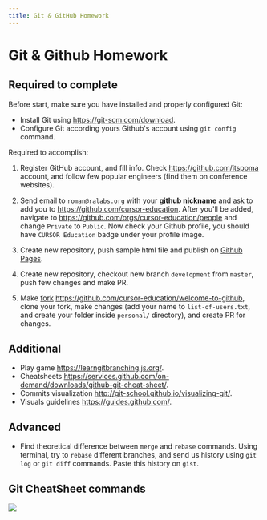 ```yaml
---
title: Git & GitHub Homework
---
```


# Git & Github Homework

## Required to complete

Before start, make sure you have installed and properly configured Git:

- Install Git using https://git-scm.com/download.
- Configure Git according yours Github's account using `git config` command.

Required to accomplish:

1. Register GitHub account, and fill info. Check https://github.com/itspoma account, and follow few popular engineers (find them on conference websites).

2. Send email to `roman@ralabs.org` with your **github nickname** and ask to add you to https://github.com/cursor-education. After you'll be added, navigate to https://github.com/orgs/cursor-education/people and change `Private` to `Public`. Now check your Github profile, you should have `CURSOR Education` badge under your profile image.

3. Create new repository, push sample html file and publish on [Github Pages](https://pages.github.com/).

4. Create new repository, checkout new branch `development` from `master`, push few changes and make PR.

5. Make [fork](http://cursor-education.github.io/version-control-system-introduction-with-git-n-github/#/29) https://github.com/cursor-education/welcome-to-github, clone your fork, make changes (add your name to `list-of-users.txt`, and create your folder inside `personal/` directory), and create PR for changes.

## Additional

- Play game https://learngitbranching.js.org/.
- Cheatsheets https://services.github.com/on-demand/downloads/github-git-cheat-sheet/.
- Commits visualization http://git-school.github.io/visualizing-git/.
- Visuals guidelines https://guides.github.com/.

## Advanced

- Find theoretical difference between `merge` and `rebase` commands. Using terminal, try to `rebase` different branches, and send us history using `git log` or `git diff` commands. Paste this history on `gist`.

## Git CheatSheet commands

![](https://raw.githubusercontent.com/hbons/git-cheat-sheet/master/preview.png)
